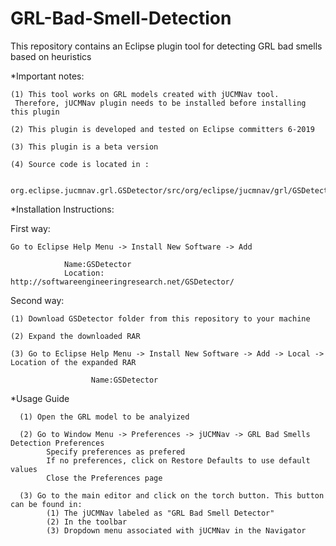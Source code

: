 # GRL-Bad-Smell-Detection
This repository contains an Eclipse plugin tool for detecting GRL bad smells based on heuristics

*Important notes:

    (1) This tool works on GRL models created with jUCMNav tool. 
     Therefore, jUCMNav plugin needs to be installed before installing this plugin
  
    (2) This plugin is developed and tested on Eclipse committers 6-2019

    (3) This plugin is a beta version
     
    (4) Source code is located in :
     
        org.eclipse.jucmnav.grl.GSDetector/src/org/eclipse/jucmnav/grl/GSDetector



*Installation Instructions:

First way:

    Go to Eclipse Help Menu -> Install New Software -> Add
                      
                Name:GSDetector
                Location: http://softwareengineeringresearch.net/GSDetector/

Second way:

    (1) Download GSDetector folder from this repository to your machine

    (2) Expand the downloaded RAR 
                    
    (3) Go to Eclipse Help Menu -> Install New Software -> Add -> Local -> Location of the expanded RAR
                           
                      Name:GSDetector
                      


*Usage Guide
      
      (1) Open the GRL model to be analyized
      
      (2) Go to Window Menu -> Preferences -> jUCMNav -> GRL Bad Smells Detection Preferences 
            Specify preferences as prefered
            If no preferences, click on Restore Defaults to use default values
            Close the Preferences page
     
      (3) Go to the main editor and click on the torch button. This button can be found in:
            (1) The jUCMNav labeled as "GRL Bad Smell Detector"
            (2) In the toolbar
            (3) Dropdown menu associated with jUCMNav in the Navigator

